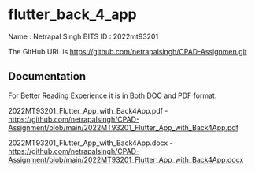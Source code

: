 # flutter_back_4_app

Name : Netrapal Singh
BITS ID : 2022mt93201

The GitHub URL is https://github.com/netrapalsingh/CPAD-Assignmen.git

## Documentation
For Better Reading Experience it is in Both DOC and PDF format.

2022MT93201_Flutter_App_with_Back4App.pdf - https://github.com/netrapalsingh/CPAD-Assignment/blob/main/2022MT93201_Flutter_App_with_Back4App.pdf

2022MT93201_Flutter_App_with_Back4App.docx - https://github.com/netrapalsingh/CPAD-Assignment/blob/main/2022MT93201_Flutter_App_with_Back4App.docx

